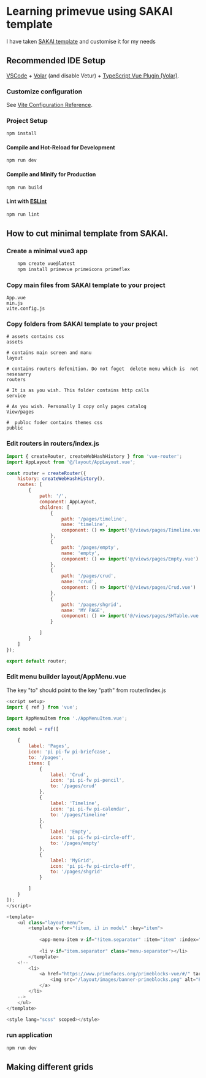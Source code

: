 # Learning  primevue using SAKAI template

I have taken [SAKAI template](https://github.com/primefaces/sakai-vue) and customise it for my needs
## Recommended IDE Setup
[VSCode](https://code.visualstudio.com/) + [Volar](https://marketplace.visualstudio.com/items?itemName=Vue.volar) (and disable Vetur) + [TypeScript Vue Plugin (Volar)](https://marketplace.visualstudio.com/items?itemName=Vue.vscode-typescript-vue-plugin).
### Customize configuration
See [Vite Configuration Reference](https://vitejs.dev/config/).
### Project Setup
```sh
npm install
```
#### Compile and Hot-Reload for Development
```sh
npm run dev
```
#### Compile and Minify for Production
```sh
npm run build
```
#### Lint with [ESLint](https://eslint.org/)
```sh
npm run lint
```
## How to cut minimal template from SAKAI.

### Create a minimal vue3 app

```bash
    npm create vue@latest
    npm install primevue primeicons primeflex
```

### Copy main files from SAKAI template to your project

```text
App.vue
min.js
vite.config.js 
``````

### Copy folders  from SAKAI template to your project


```text
# assets contains css
assets

# contains main screen and manu
layout

# contains routers defenition. Do not foget  delete menu which is  not nesesarry
routers

# It is as you wish. This folder contains http calls  
service

# As you wish. Personally I copy only pages catalog
View/pages

#  publoc foder contains themes css
public
```

### Edit routers in routers/index.js

```js
import { createRouter, createWebHashHistory } from 'vue-router';
import AppLayout from '@/layout/AppLayout.vue';

const router = createRouter({
    history: createWebHashHistory(),
    routes: [
        {
            path: '/',
            component: AppLayout,
            children: [
                {
                    path: '/pages/timeline',
                    name: 'timeline',
                    component: () => import('@/views/pages/Timeline.vue')
                },
                {
                    path: '/pages/empty',
                    name: 'empty',
                    component: () => import('@/views/pages/Empty.vue')
                },
                {
                    path: '/pages/crud',
                    name: 'crud',
                    component: () => import('@/views/pages/Crud.vue')
                },
                {
                    path: '/pages/shgrid',
                    name: 'MY PAGE',
                    component: () => import('@/views/pages/SHTable.vue')
                }

            ]
        }
    ]
});

export default router;

```

### Edit menu builder layout/AppMenu.vue

The key "to" should point to the key "path" from router/index.js

```js
<script setup>
import { ref } from 'vue';

import AppMenuItem from './AppMenuItem.vue';

const model = ref([

    {
        label: 'Pages',
        icon: 'pi pi-fw pi-briefcase',
        to: '/pages',
        items: [
            {
                label: 'Crud',
                icon: 'pi pi-fw pi-pencil',
                to: '/pages/crud'
            },
            {
                label: 'Timeline',
                icon: 'pi pi-fw pi-calendar',
                to: '/pages/timeline'
            },
            {
                label: 'Empty',
                icon: 'pi pi-fw pi-circle-off',
                to: '/pages/empty'
            },
            {
                label: 'MyGrid',
                icon: 'pi pi-fw pi-circle-off',
                to: '/pages/shgrid'
            }

        ]
    }
]);
</script>

<template>
    <ul class="layout-menu">
        <template v-for="(item, i) in model" :key="item">
          
            <app-menu-item v-if="!item.separator" :item="item" :index="i"></app-menu-item>
          
            <li v-if="item.separator" class="menu-separator"></li>
        </template>
    <!--    
        <li>
            <a href="https://www.primefaces.org/primeblocks-vue/#/" target="_blank">
                <img src="/layout/images/banner-primeblocks.png" alt="Prime Blocks" class="w-full mt-3" />
            </a>
        </li>
    -->    
    </ul>
</template>

<style lang="scss" scoped></style>


```

### run application


```bash
npm run dev

```

## Making different grids


